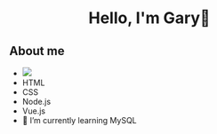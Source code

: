<div align="center">
<h1 align="center">Hello, I'm Gary👋</h1>
</div>

## About me

- ![](https://shields.io/badge/JavaScript-F7DF1E?logo=JavaScript&logoColor=000&style=flat-square) 
- HTML 
- CSS
- Node.js
- Vue.js
- 🌱 I’m currently learning MySQL
